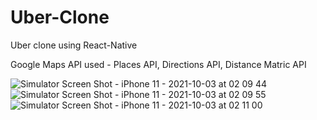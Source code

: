 # Uber-Clone

Uber clone using React-Native

Google Maps API used - Places API, Directions API, Distance Matric API




![Simulator Screen Shot - iPhone 11 - 2021-10-03 at 02 09 44](https://user-images.githubusercontent.com/26064278/135765961-d996dfcb-9e3f-4df8-8ff3-a500955246d2.png)
![Simulator Screen Shot - iPhone 11 - 2021-10-03 at 02 09 55](https://user-images.githubusercontent.com/26064278/135765965-921bf667-68a2-41cd-b180-d1ff9e0c1afe.png)
![Simulator Screen Shot - iPhone 11 - 2021-10-03 at 02 11 00](https://user-images.githubusercontent.com/26064278/135765966-fdc77eb0-1c8a-434e-977f-ea5632757416.png)
